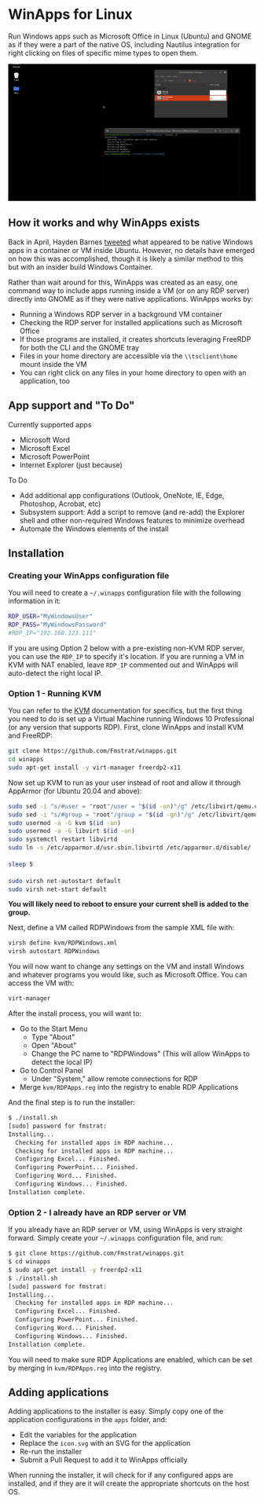 # WinApps for Linux
Run Windows apps such as Microsoft Office in Linux (Ubuntu) and GNOME as if they were a part of the native OS, including Nautilus integration for right clicking on files of specific mime types to open them.

<img src="demo/demo.gif" width=1000>

## How it works and why WinApps exists
Back in April, Hayden Barnes [tweeted](https://twitter.com/unixterminal/status/1255919797692440578?lang=en) what appeared to be native Windows apps in a container or VM inside Ubuntu. However, no details have emerged on how this was accomplished, though it is likely a similar method to this but with an insider build Windows Container.

Rather than wait around for this, WinApps was created as an easy, one command way to include apps running inside a VM (or on any RDP server) directly into GNOME as if they were native applications. WinApps works by:
- Running a Windows RDP server in a background VM container
- Checking the RDP server for installed applications such as Microsoft Office
- If those programs are installed, it creates shortcuts leveraging FreeRDP for both the CLI and the GNOME tray
- Files in your home directory are accessible via the `\\tsclient\home` mount inside the VM
- You can right click on any files in your home directory to open with an application, too

## App support and "To Do"
Currently supported apps
- Microsoft Word
- Microsoft Excel
- Microsoft PowerPoint
- Internet Explorer (just because)

To Do
- Add additional app configurations (Outlook, OneNote, IE, Edge, Photoshop, Acrobat, etc)
- Subsystem support: Add a script to remove (and re-add) the Explorer shell and other non-required Windows features to minimize overhead
- Automate the Windows elements of the install

## Installation

### Creating your WinApps configuration file
You will need to create a `~/.winapps` configuration file with the following information in it:
``` bash
RDP_USER="MyWindowsUser"
RDP_PASS="MyWindowsPassword"
#RDP_IP="192.168.123.111"
```
If you are using Option 2 below with a pre-existing non-KVM RDP server, you can use the `RDP_IP` to specify it's location. If you are running a VM in KVM with NAT enabled, leave `RDP_IP` commented out and WinApps will auto-detect the right local IP.

### Option 1 - Running KVM
You can refer to the [KVM](https://www.linux-kvm.org) documentation for specifics, but the first thing you need to do is set up a Virtual Machine running Windows 10 Professional (or any version that supports RDP). First, clone WinApps and install KVM and FreeRDP:
``` bash
git clone https://github.com/Fmstrat/winapps.git
cd winapps
sudo apt-get install -y virt-manager freerdp2-x11
```

Now set up KVM to run as your user instead of root and allow it through AppArmor (for Ubuntu 20.04 and above):
``` bash
sudo sed -i "s/#user = "root"/user = "$(id -un)"/g" /etc/libvirt/qemu.conf
sudo sed -i "s/#group = "root"/group = "$(id -gn)"/g" /etc/libvirt/qemu.conf
sudo usermod -a -G kvm $(id -un)
sudo usermod -a -G libvirt $(id -un)
sudo systemctl restart libvirtd
sudo ln -s /etc/apparmor.d/usr.sbin.libvirtd /etc/apparmor.d/disable/

sleep 5

sudo virsh net-autostart default
sudo virsh net-start default
```
**You will likely need to reboot to ensure your current shell is added to the group.**

Next, define a VM called RDPWindows from the sample XML file with:
``` bash
virsh define kvm/RDPWindows.xml
virsh autostart RDPWindows
```

You will now want to change any settings on the VM and install Windows and whatever programs you would like, such as Microsoft Office. You can access the VM with:
``` bash
virt-manager
```

After the install process, you will want to:
- Go to the Start Menu
    - Type "About"
    - Open "About"
    - Change the PC name to "RDPWindows" (This will allow WinApps to detect the local IP)
- Go to Control Panel
    - Under "System," allow remote connections for RDP
- Merge `kvm/RDPApps.reg` into the registry to enable RDP Applications

And the final step is to run the installer:
``` bash
$ ./install.sh
[sudo] password for fmstrat: 
Installing...
  Checking for installed apps in RDP machine...
  Checking for installed apps in RDP machine...
  Configuring Excel... Finished.
  Configuring PowerPoint... Finished.
  Configuring Word... Finished.
  Configuring Windows... Finished.
Installation complete.
```

### Option 2 - I already have an RDP server or VM
If you already have an RDP server or VM, using WinApps is very straight forward. Simply create your `~/.winapps` configuration file, and run:
``` bash
$ git clone https://github.com/Fmstrat/winapps.git
$ cd winapps
$ sudo apt-get install -y freerdp2-x11
$ ./install.sh
[sudo] password for fmstrat: 
Installing...
  Checking for installed apps in RDP machine...
  Configuring Excel... Finished.
  Configuring PowerPoint... Finished.
  Configuring Word... Finished.
  Configuring Windows... Finished.
Installation complete.
```
You will need to make sure RDP Applications are enabled, which can be set by merging in `kvm/RDPApps.reg` into the registry.

## Adding applications
Adding applications to the installer is easy. Simply copy one of the application configurations in the `apps` folder, and:
- Edit the variables for the application
- Replace the `icon.svg` with an SVG for the application
- Re-run the installer
- Submit a Pull Request to add it to WinApps officially

When running the installer, it will check for if any configured apps are installed, and if they are it will create the appropriate shortcuts on the host OS.
